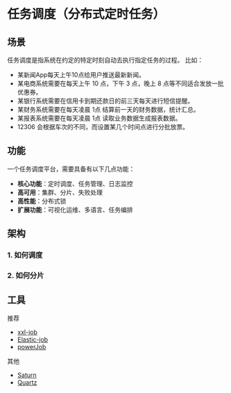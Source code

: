 # 任务调度（分布式定时任务）
## 场景

任务调度是指系统在约定的特定时刻自动去执行指定任务的过程。
比如：
- 某新闻App每天上午10点给用户推送最新新闻。
- 某电商系统需要在每天上午 10 点，下午 3 点，晚上 8 点等不同适合发放一批优惠券。
- 某银行系统需要在信用卡到期还款日的前三天每天进行短信提醒。
- 某财务系统需要在每天凌晨 1点 结算前一天的财务数据，统计汇总。
- 某报表系统需要在每天凌晨 1点 读取业务数据生成报表数据。
- 12306 会根据车次的不同，而设置某几个时间点进行分批放票。

## 功能
一个任务调度平台，需要具备有以下几点功能：
- **核心功能**：定时调度、任务管理、日志监控
- **高可用**：集群、分片、失败处理
- **高性能**：分布式锁
- **扩展功能**：可视化运维、多语言、任务编排 
 
## 架构
### 1. 如何调度
### 2. 如何分片 

## 工具
推荐

- [xxl-job](https://github.com/xuxueli/xxl-job)
- [Elastic-job](https://github.com/apache/shardingsphere-elasticjob)
- [powerJob](https://github.com/PowerJob/PowerJob)

其他

- [Saturn](https://github.com/vipshop/Saturn)
- [Quartz](https://github.com/quartz-scheduler/quartz)
